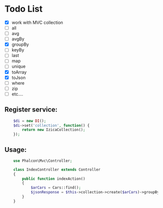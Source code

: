 # Todo List
- [x] work with MVC collection
- [ ] all
- [ ] avg
- [ ] avgBy
- [x] groupBy
- [ ] keyBy
- [ ] last
- [ ] map
- [ ] unique
- [x] toArray
- [x] toJson
- [ ] where
- [ ] zip
- [ ] etc....

## Register service:
```php
    $di = new DI();
    $di->set('collection', function() {
        return new IzicaCollection();
    });
```
## Usage:
```php
    use Phalcon\Mvc\Controller;

    class IndexController extends Controller
    {
        public function indexAction()
        {
            $arCars = Cars::find();
            $jsonResponse = $this->collection->create($arCars)->groupBy('year')->toJson();
        }
    }
```
